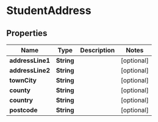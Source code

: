 
# StudentAddress

## Properties
Name | Type | Description | Notes
------------ | ------------- | ------------- | -------------
**addressLine1** | **String** |  |  [optional]
**addressLine2** | **String** |  |  [optional]
**townCity** | **String** |  |  [optional]
**county** | **String** |  |  [optional]
**country** | **String** |  |  [optional]
**postcode** | **String** |  |  [optional]



